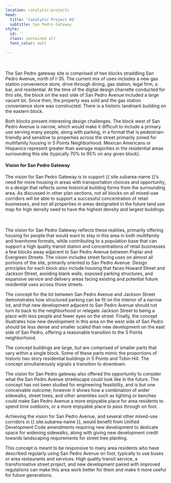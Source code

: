 ```yaml
---
location: catalytic-projects
head:
  title: 'Catalytic Project #1'
  subtitle: San Pedro Gateway
style:
  id: ''
  class: contained alt
  font_color: null

---
```

<div class="row d-flex align-items-center justify-content-center">
<div class="col-md-12">
<div class="image left half" style="margin-bottom: 20px;"><img data-src="/img/03_09_catalytic_projects/sanpedro_existing.jpg" /></div>
<div class="image right half"><img data-src="/img/03_09_catalytic_projects/sanpedro_sim_draft-v2.jpg" /></div>
<p>The San Pedro gateway site is comprised of two blocks straddling San Pedro Avenue, north of I-35. The current mix of uses includes a new gas station convenience store, drive through dining, gas station, legal firm, a bar, and residential. At the time of the digital design charrette conducted for this site, the block on the east side of San Pedro Avenue included a large vacant lot. Since then, the property was sold and the gas station convenience store was constructed. There is a historic landmark building on the eastern block.</p>
</div>
<div class="col-12">
<p>Both blocks present interesting design challenges. The block west of San Pedro Avenue is narrow, which would make it difficult to include a primary use serving many people, along with parking, in a format that is pedestrian-friendly and sensitive to properties across the street primarily zoned for multifamily housing in 5 Points Neighborhood. Mexican Americans or Hispanics represent greater than average majorities in the residential areas surrounding this site (typically 70% to 95% on any given block).</p>
</div>
<div class="col-md-12">
<h4>Vision for San Pedro Gateway</h4>
<p>The vision for San Pedro Gateway is to support {{ site.subarea-name }}&rsquo;s need for more housing in areas with transportation choices and opportunity, in a design that reflects some historical building forms from the surrounding area. As discussed in other plan sections, not all blocks on all mixed-use corridors will be able to support a successful concentration of retail businesses, and not all properties in areas designated in the future land use map for high density need to have the highest density and largest buildings.</p>
</div>
<div class="col-12">
<div class="image left half" style="margin-bottom: 20px;"><img data-src="/img/03_09_catalytic_projects/sanpedrogateway_view1.jpg" /></div>
<div class="image right half"><img data-src="/img/03_09_catalytic_projects/sanpedrogateway_view1_proposed.jpg" /></div>
<p>The vision for San Pedro Gateway reflects these realities, primarily offering housing for people that would want to stay in this area in both multifamily and townhome formats, while contributing to a population base that can support a high quality transit station and concentrations of retail businesses a few blocks away adjacent to San Pedro Avenue between Poplar and Evergreen Streets. The vision includes street facing uses on almost all portions of the site, primarily oriented to San Pedro Avenue. Design principles for each block also include housing that faces Howard Street and Jackson Street, avoiding blank walls, exposed parking structures, and expansive service and delivery areas facing existing and potential future residential uses across those streets.</p>
<p>The concept for the lot between San Pedro Avenue and Jackson Street demonstrates how structured parking can be fit on the interior of a narrow lot, and that new development adjacent to San Pedro Avenue should not turn its back to the neighborhood or relegate Jackson Street to being a place with less people and fewer eyes on the street. Finally, the concept illustrates how new development in this area on the west side of San Pedro should be less dense and smaller scaled than new development on the east side of San Pedro, offering a reasonable transition to the 5 Points neighborhood.</p>
<p>The concept buildings are large, but are comprised of smaller parts that vary within a single block. Some of these parts mimic the proportions of historic two story residential buildings in 5 Points and Tobin Hill. The concept simultaneously signals a transition to downtown.</p>
</div>
<div class="col-12">
<p>The vision for San Pedro gateway also offered the opportunity to consider what the San Pedro Avenue streetscape could look like in the future. The concept has not been studied for engineering feasibility, and is but one conceivable outcome; however it shows how a combination of wider sidewalks, street trees, and other amenities such as lighting or benches could make San Pedro Avenue a more enjoyable place for area residents to spend time outdoors, or a more enjoyable place to pass through on foot.</p>
<p>Achieving the vision for San Pedro Avenue, and several other mixed-use corridors in {{ site.subarea-name }}, would benefit from Unified Development Code amendments requiring new development to dedicate space for widening sidewalks, along with giving new development credit towards landscaping requirements for street tree planting.</p>
<p>This concept is meant to be responsive to many area residents who have described regularly using San Pedro Avenue on foot, typically to use buses or area restaurants and services. High quality transit service, a transformative street project, and new development paired with improved regulations can make this area work better for them and make it more useful for future generations.</p>
</div>
</div>

